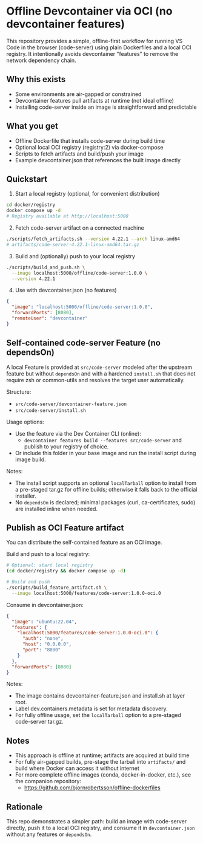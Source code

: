 # Offline Devcontainer via OCI (no devcontainer features)

This repository provides a simple, offline-first workflow for running VS Code in the browser (code-server) using plain Dockerfiles and a local OCI registry. It intentionally avoids devcontainer "features" to remove the network dependency chain.

## Why this exists
- Some environments are air-gapped or constrained
- Devcontainer features pull artifacts at runtime (not ideal offline)
- Installing code-server inside an image is straightforward and predictable

## What you get
- Offline Dockerfile that installs code-server during build time
- Optional local OCI registry (registry:2) via docker-compose
- Scripts to fetch artifacts and build/push your image
- Example devcontainer.json that references the built image directly

## Quickstart
1) Start a local registry (optional, for convenient distribution)

```bash
cd docker/registry
docker compose up -d
# Registry available at http://localhost:5000
```

2) Fetch code-server artifact on a connected machine

```bash
./scripts/fetch_artifacts.sh --version 4.22.1 --arch linux-amd64
# artifacts/code-server-4.22.1-linux-amd64.tar.gz
```

3) Build and (optionally) push to your local registry

```bash
./scripts/build_and_push.sh \
  --image localhost:5000/offline/code-server:1.0.0 \
  --version 4.22.1
```

4) Use with devcontainer.json (no features)

```json
{
  "image": "localhost:5000/offline/code-server:1.0.0",
  "forwardPorts": [8080],
  "remoteUser": "devcontainer"
}
```

## Self-contained code-server Feature (no dependsOn)
A local Feature is provided at `src/code-server` modeled after the upstream feature but without `dependsOn` and with a hardened `install.sh` that does not require zsh or common-utils and resolves the target user automatically.

Structure:
- `src/code-server/devcontainer-feature.json`
- `src/code-server/install.sh`

Usage options:
- Use the feature via the Dev Container CLI (online):
  - `devcontainer features build --features src/code-server` and publish to your registry of choice.
- Or include this folder in your base image and run the install script during image build.

Notes:
- The install script supports an optional `localTarball` option to install from a pre-staged tar.gz for offline builds; otherwise it falls back to the official installer.
- No `dependsOn` is declared; minimal packages (curl, ca-certificates, sudo) are installed inline when needed.

## Publish as OCI Feature artifact
You can distribute the self-contained feature as an OCI image.

Build and push to a local registry:
```bash
# Optional: start local registry
(cd docker/registry && docker compose up -d)

# Build and push
./scripts/build_feature_artifact.sh \
  --image localhost:5000/features/code-server:1.0.0-oci.0
```

Consume in devcontainer.json:
```json
{
  "image": "ubuntu:22.04",
  "features": {
    "localhost:5000/features/code-server:1.0.0-oci.0": {
      "auth": "none",
      "host": "0.0.0.0",
      "port": "8080"
    }
  },
  "forwardPorts": [8080]
}
```

Notes:
- The image contains devcontainer-feature.json and install.sh at layer root.
- Label dev.containers.metadata is set for metadata discovery.
- For fully offline usage, set the `localTarball` option to a pre-staged code-server tar.gz.

## Notes
- This approach is offline at runtime; artifacts are acquired at build time
- For fully air-gapped builds, pre-stage the tarball into `artifacts/` and build where Docker can access it without internet
- For more complete offline images (conda, docker-in-docker, etc.), see the companion repository:
  - https://github.com/bjornrobertsson/offline-dockerfiles

## Rationale
This repo demonstrates a simpler path: build an image with code-server directly, push it to a local OCI registry, and consume it in `devcontainer.json` without any features or `dependsOn`.
